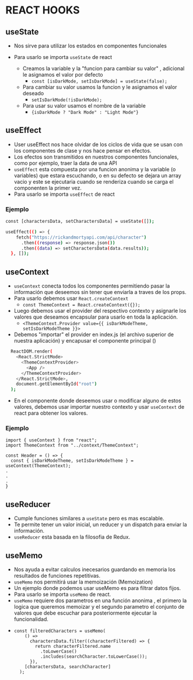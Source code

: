 # REACT HOOKS

## useState

- Nos sirve para utilizar los estados en componentes funcionales

- Para usarlo se importa `useState` de react
  - Creamos la variable y la "funcion para cambiar su valor" , adicional le asignamos el valor por defecto
    - `const [isDarkMode, setIsDarkMode] = useState(false);`
  - Para cambiar su valor usamos la funcion y le asignamos el valor deseado
    - `setIsDarkMode(!isDarkMode);`
  - Para usar su valor usamos el nombre de la variable
    - `{isDarkMode ? "Dark Mode" : "Light Mode"}`

## useEffect

- User useEffect nos hace olvidar de los ciclos de vida que se usan con los componentes de clase y nos hace pensar en efectos.
- Los efectos son transmitidos en nuestros componentes funcionales, como por ejemplo, traer la data de una API
- `useEffect` esta compuesta por una funcion anonima y la variable (o variables) que estara escuchando, o en su defecto se dejara un array vacio y este se ejecutaria cuando se renderiza cuando se carga el componenten la primer vez.
- Para usarlo se importa `useEffect` de react

### Ejemplo

```sh
const [charactersData, setCharactersData] = useState([]);

useEffect(() => {
    fetch("https://rickandmortyapi.com/api/character")
      .then((response) => response.json())
      .then((data) => setCharactersData(data.results));
  }, []);
```

## useContext

- `useContext` conecta todos los componentes permitiendo pasar la información que deseemos sin tener que enviarla a traves de los props.
- Para usarlo debemos usar `React.createContext`
  - `const ThemeContext = React.createContext({});`
- Luego debemos usar el provider del respectivo contexto y asignarle los valores que deseamos encapsular para usarlo en toda la aplicación.
  - `<ThemeContext.Provider value={{ isDarkModeTheme, setIsDarkModeTheme }}>`
- Debemos "importar" el provider en index.js (el archivo superior de nuestra aplicación) y encapusar el componente principal (<App/>)

```sh
  ReactDOM.render(
    <React.StrictMode>
      <ThemeContextProvider>
        <App />
      </ThemeContextProvider>
    </React.StrictMode>,
    document.getElementById("root")
  );
```

- En el componente donde deseemos usar o modificar alguno de estos valores, debemos usar importar nuestro contexto y usar `useContext` de react para obtener los valores.

### Ejemplo

```
import { useContext } from "react";
import ThemeContext from "../context/ThemeContext";

const Header = () => {
  const { isDarkModeTheme, setIsDarkModeTheme } = useContext(ThemeContext);
.
.
.
}
```

## useReducer

- Cumple funciones similares a `useState` pero es mas escalable.
- Te permite tener un valor inicial, un reducer y un dispatch para enviar la información.
- `useReducer` esta basada en la filosofia de Redux.

## useMemo

- Nos ayuda a evitar calculos inecesarios guardando en memoria los resultados de funciones repetitivas.
- `useMemo` nos permitirá usar la memoización (Memoization)
- Un ejemplo donde podemos usar useMemo es para filtrar datos fijos.
- Para usarlo se importa `useMemo` de react.
- `useMemo` requiere dos parametros en una función anonima , el primero la logica que queremos memoizar y el segundo parametro el conjunto de valores que debe escuchar para posteriormente ejecutar la funcionalidad.
- ```
  const filteredCharacters = useMemo(
      () =>
        charactersData.filter((characterFiltered) => {
          return characterFiltered.name
            .toLowerCase()
            .includes(searchCharacter.toLowerCase());
        }),
      [charactersData, searchCharacter]
    );
  ```
